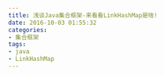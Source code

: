 ```yaml
---
title: 浅谈Java集合框架-来看看LinkHashMap是啥!
date: 2016-10-03 01:55:32
categories:
- 集合框架
tags:
- java
- LinkHashMap
---
```

